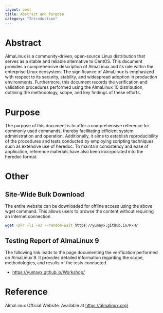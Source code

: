 ```yaml
---
layout: post
title: Abstract and Purpose
category: "Introduction"
---
```


# Abstract

AlmaLinux is a community-driven, open-source Linux distribution that serves as a stable and reliable alternative to CentOS. This document provides a comprehensive description of AlmaLinux and its role within the enterprise Linux ecosystem. The significance of AlmaLinux is emphasized with respect to its security, stability, and widespread adoption in production environments. Furthermore, this document records the verification and validation procedures performed using the AlmaLinux 10 distribution, outlining the methodology, scope, and key findings of these efforts.

# Purpose

The purpose of this document is to offer a comprehensive reference for commonly used commands, thereby facilitating efficient system administration and operation. Additionally, it aims to establish reproducibility of the procedures and tests conducted by employing scripting techniques such as extensive use of heredoc. To maintain consistency and ease of application, reference materials have also been incorporated into the heredoc format.

# Other

## Site-Wide Bulk Download

The entire website can be downloaded for offline access using the above wget command. This allows users to browse the content without requiring an internet connection.

```sh
wget -pkr -l1 -w3 --random-wait https://yumayx.github.io/R-H/
```

## Testing Report of AlmaLinux 9

The following link leads to the page documenting the verification performed on AlmaLinux 9. It provides detailed information regarding the scope, methodologies, and results of the tests conducted.

- <https://yumayx.github.io/Workshop/>

# Reference

AlmaLinux Official Website. Available at <https://almalinux.org/>